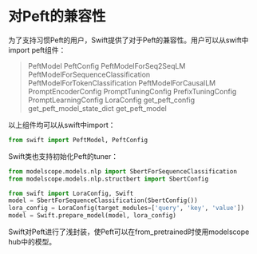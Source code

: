 # 对Peft的兼容性

为了支持习惯Peft的用户，Swift提供了对于Peft的兼容性。用户可以从swift中import peft组件：

>PeftModel
>PeftConfig
>PeftModelForSeq2SeqLM
>PeftModelForSequenceClassification
>PeftModelForTokenClassification
>PeftModelForCausalLM
>PromptEncoderConfig
>PromptTuningConfig
>PrefixTuningConfig
>PromptLearningConfig
>LoraConfig
>get_peft_config
>get_peft_model_state_dict
>get_peft_model

以上组件均可以从swift中import：

```python
from swift import PeftModel, PeftConfig
```

Swift类也支持初始化Peft的tuner：

```python
from modelscope.models.nlp import SbertForSequenceClassification
from modelscope.models.nlp.structbert import SbertConfig

from swift import LoraConfig, Swift
model = SbertForSequenceClassification(SbertConfig())
lora_config = LoraConfig(target_modules=['query', 'key', 'value'])
model = Swift.prepare_model(model, lora_config)
```

Swift对Peft进行了浅封装，使Peft可以在from_pretrained时使用modelscope hub中的模型。